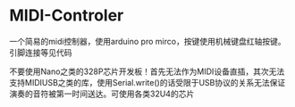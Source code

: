 # MIDI-Controler

一个简易的midi控制器，使用arduino pro mirco，按键使用机械键盘红轴按键。引脚连接等见代码

不要使用Nano之类的328P芯片开发板！首先无法作为MIDI设备直插，其次无法支持MIDIUSB之类的库，使用Serial.write()的话受限于USB协议的关系无法保证演奏的音符被第一时间送达。可使用各类32U4的芯片
